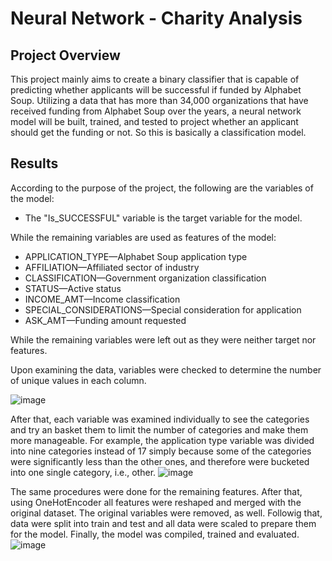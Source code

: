 # Neural Network - Charity Analysis

## Project Overview
This project mainly aims to create a binary classifier that is capable of predicting whether applicants will be successful if funded by Alphabet Soup. Utilizing a data that has more than 34,000 organizations that have received funding from Alphabet Soup over the years, a neural network model will be built, trained, and tested to project whether an applicant should get the funding or not. So this is basically a classification model.

## Results

According to the purpose of the project, the following are the variables of the model:
- The "Is_SUCCESSFUL" variable is the target variable for the model.

While the remaining variables are used as features of the model:
- APPLICATION_TYPE—Alphabet Soup application type
- AFFILIATION—Affiliated sector of industry
- CLASSIFICATION—Government organization classification
- STATUS—Active status
- INCOME_AMT—Income classification
- SPECIAL_CONSIDERATIONS—Special consideration for application
- ASK_AMT—Funding amount requested

While the remaining variables were left out as they were neither target nor features.

Upon examining the data, variables were checked to determine the number of unique values in each column.

![image](https://user-images.githubusercontent.com/116329396/230694623-48122af4-ae1f-45d9-b790-391accfb1e35.png)

After that, each variable was examined individually to see the categories and try an basket them to limit the number of categories and make them more manageable. For example, the application type variable was divided into nine categories instead of 17 simply because some of the categories were significantly less than the other ones, and therefore were bucketed into one single category, i.e., other.
![image](https://user-images.githubusercontent.com/116329396/230694774-452de759-0875-4542-a7d6-33209213fa73.png)

The same procedures were done for the remaining features. After that, using OneHotEncoder all features were reshaped and merged with the original dataset. The original variables were removed, as well. Followig that, data were split into train and test and all data were scaled to prepare them for the model. Finally, the model was compiled, trained and evaluated. 
![image](https://user-images.githubusercontent.com/116329396/230695873-555d4e66-a5c2-4694-a8f1-e19c58573e9f.png)


